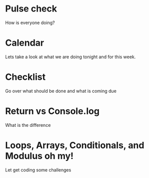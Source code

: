 # Pulse check
How is everyone doing?

# Calendar
Lets take a look at what we are doing tonight and for this week.

# Checklist
Go over what should be done and what is coming due

# Return vs Console.log
What is the difference

# Loops, Arrays, Conditionals, and Modulus oh my!
Let get coding some challenges
